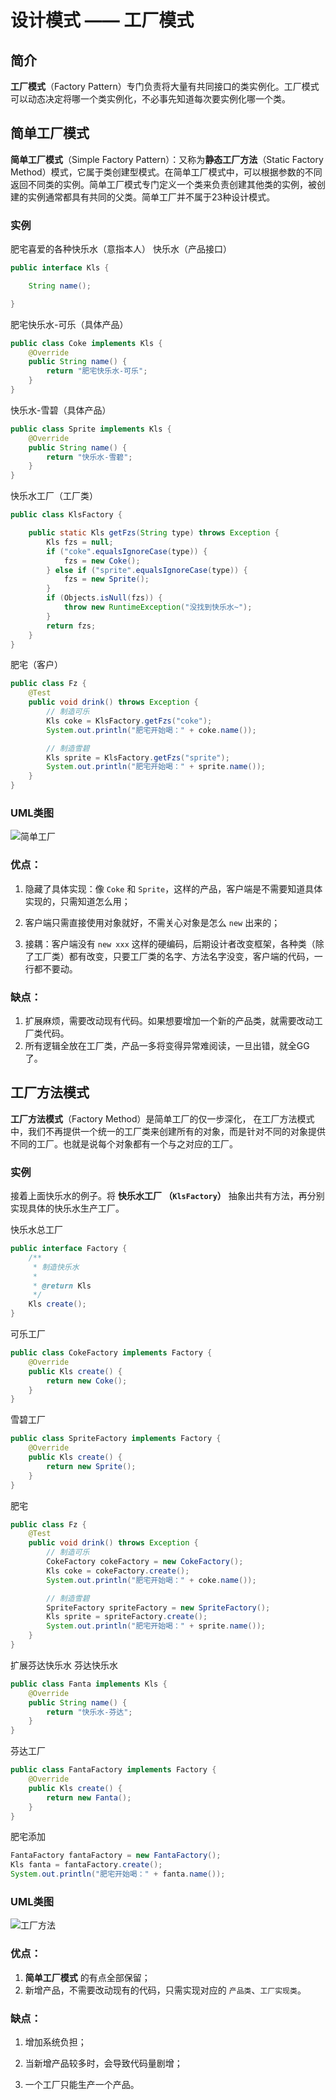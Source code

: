 # 设计模式 —— 工厂模式

## 简介

**工厂模式**（Factory Pattern）专门负责将大量有共同接口的类实例化。工厂模式可以动态决定将哪一个类实例化，不必事先知道每次要实例化哪一个类。

## 简单工厂模式

**简单工厂模式**（Simple Factory Pattern）：又称为**静态工厂方法**（Static Factory Method）模式，它属于类创建型模式。在简单工厂模式中，可以根据参数的不同返回不同类的实例。简单工厂模式专门定义一个类来负责创建其他类的实例，被创建的实例通常都具有共同的父类。简单工厂并不属于23种设计模式。

### 实例

肥宅喜爱的各种快乐水（意指本人）
快乐水（产品接口）

```java
public interface Kls {

    String name();

}
```

肥宅快乐水-可乐（具体产品）

```java
public class Coke implements Kls {
    @Override
    public String name() {
        return "肥宅快乐水-可乐";
    }
}
```

快乐水-雪碧（具体产品）

```java
public class Sprite implements Kls {
    @Override
    public String name() {
        return "快乐水-雪碧";
    }
}
```

快乐水工厂（工厂类）

```java
public class KlsFactory {

    public static Kls getFzs(String type) throws Exception {
        Kls fzs = null;
        if ("coke".equalsIgnoreCase(type)) {
            fzs = new Coke();
        } else if ("sprite".equalsIgnoreCase(type)) {
            fzs = new Sprite();
        }
        if (Objects.isNull(fzs)) {
            throw new RuntimeException("没找到快乐水~");
        }
        return fzs;
    }
}
```

肥宅（客户）

```java
public class Fz {
    @Test
    public void drink() throws Exception {
        // 制造可乐
        Kls coke = KlsFactory.getFzs("coke");
        System.out.println("肥宅开始喝：" + coke.name());

        // 制造雪碧
        Kls sprite = KlsFactory.getFzs("sprite");
        System.out.println("肥宅开始喝：" + sprite.name());
    }
}
```

### UML类图

![简单工厂](https://user-gold-cdn.xitu.io/2019/2/21/1690f980b482799e?w=872&h=316&f=png&s=8610)

### 优点：

1. 隐藏了具体实现：像 `Coke` 和 `Sprite`，这样的产品，客户端是不需要知道具体实现的，只需知道怎么用；

2. 客户端只需直接使用对象就好，不需关心对象是怎么 `new` 出来的；

3. 接耦：客户端没有 `new xxx` 这样的硬编码，后期设计者改变框架，各种类（除了工厂类）都有改变，只要工厂类的名字、方法名字没变，客户端的代码，一行都不要动。

### 缺点：

1. 扩展麻烦，需要改动现有代码。如果想要增加一个新的产品类，就需要改动工厂类代码。
2. 所有逻辑全放在工厂类，产品一多将变得异常难阅读，一旦出错，就全GG了。

## 工厂方法模式

**工厂方法模式**（Factory Method）是简单工厂的仅一步深化， 在工厂方法模式中，我们不再提供一个统一的工厂类来创建所有的对象，而是针对不同的对象提供不同的工厂。也就是说每个对象都有一个与之对应的工厂。

### 实例

接着上面快乐水的例子。将 **快乐水工厂 （`KlsFactory`）** 抽象出共有方法，再分别实现具体的快乐水生产工厂。

快乐水总工厂

```java
public interface Factory {
    /**
     * 制造快乐水
     *
     * @return Kls
     */
    Kls create();
}
```

可乐工厂

```java
public class CokeFactory implements Factory {
    @Override
    public Kls create() {
        return new Coke();
    }
}
```

雪碧工厂

```java
public class SpriteFactory implements Factory {
    @Override
    public Kls create() {
        return new Sprite();
    }
}
```

肥宅

```java
public class Fz {
    @Test
    public void drink() throws Exception {
        // 制造可乐
        CokeFactory cokeFactory = new CokeFactory();
        Kls coke = cokeFactory.create();
        System.out.println("肥宅开始喝：" + coke.name());

        // 制造雪碧
        SpriteFactory spriteFactory = new SpriteFactory();
        Kls sprite = spriteFactory.create();
        System.out.println("肥宅开始喝：" + sprite.name());
    }
}
```

扩展芬达快乐水
芬达快乐水

```java
public class Fanta implements Kls {
    @Override
    public String name() {
        return "快乐水-芬达";
    }
}
```

芬达工厂

```java
public class FantaFactory implements Factory {
    @Override
    public Kls create() {
        return new Fanta();
    }
}
```

肥宅添加

```java
FantaFactory fantaFactory = new FantaFactory();
Kls fanta = fantaFactory.create();
System.out.println("肥宅开始喝：" + fanta.name());
```

### UML类图

![工厂方法](https://user-gold-cdn.xitu.io/2019/2/21/1690fa01190b8d58?w=1229&h=368&f=png&s=12672)

### 优点：

1. **简单工厂模式** 的有点全部保留；
2. 新增产品，不需要改动现有的代码，只需实现对应的 `产品类`、`工厂实现类`。

### 缺点：

1. 增加系统负担；

2. 当新增产品较多时，会导致代码量剧增；

3. 一个工厂只能生产一个产品。
